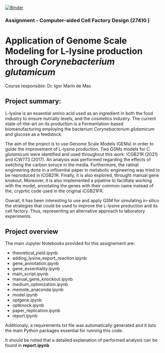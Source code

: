 [![Binder](https://mybinder.org/badge_logo.svg)](https://mybinder.org/v2/gh/harounbensaadi/GSM-Corynebacterium-glutamicum/HEAD)
### Assignment - Computer-aided Cell Factory Design (27410 ) 
# Application of Genome Scale Modeling for L-lysine production through _Corynebacterium glutamicum_
Course responsible: Dr. Igor Marín de Mas

## Project summary: 

L-lysine is an essential amino acid used as an ingredient in both the food industry to ensure nutrially levels, and the cosmetics industry. The current state-of-the-art on its production is a Fermentation-based biomanufacturing employing the bacterium _Corynebacterium glutamicum_ and glucose as a feedstock.   

The aim of the project is to use Genome Scale Models (GEMs) in order to guide the improvement of L-lysine production. Two GSMs models for _C. glutamicum_ were identified and used throughout this work: iCGB21R (2021) and iCW773 (2017). An analysis was performed regarding the effects of swtching the carbon soruce in the media. Furthermore, the ratinal engineering done in a influential paper in metabolic engineering was tried to be reproduced in iCGB21R. Finally, it is also explored, throught manual gene knokout. Moreover, it is also implemented a pipeline to facilitate working with the model, annotating the genes with their common name instead of the, cryprtic code used in the original iCGB21FR. 

Overall, it has been interesting to use and apply GSM for simulating in-silico the strategies that could be used to improve the L-lysine production and its cell factory. Thus, representing an alternative approach to laboratory experiments. 

## Project overview

The main Jupyter Notebooks provided for this assignement are:
- theoretical_yield.ipynb  
- adding_lysine_export_reaction.ipynb  
- gene_annotation.ipynb 
- gene_essentiality.ipynb
- main_script.ipynb  
- manual_gene_knockout.ipynb  
- medium_optimization.ipynb  
- memote_anaconda.ipynb
- model.ipynb  
- optgene.ipynb
- optknock.ipynb
- paper_replication.ipynb
- report.ipynb

Additionaly, a requirements.txt file was automatically generated and it lists the main Python packages essential for running this code.

It should be noted that a detailed explanation of performed analysis can be found in **report.ipynb**
